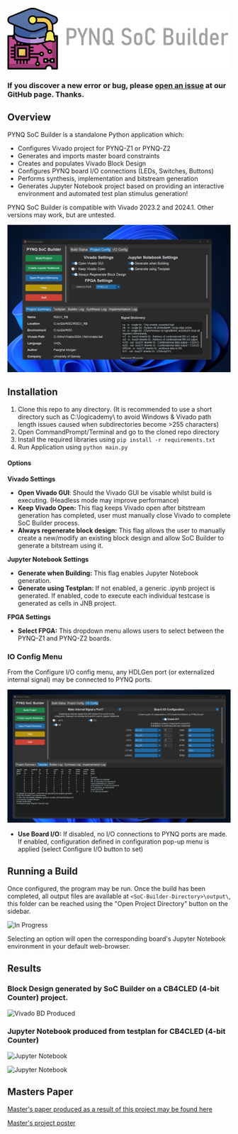 ![Logo](docs/images/pynq_title.png)

### If you discover a new error or bug, please [open an issue](https://github.com/Logicademy/PYNQ-SoC-Builder/issues/new) at our GitHub page. Thanks.

## Overview 

PYNQ SoC Builder is a standalone Python application which:

- Configures Vivado project for PYNQ-Z1 or PYNQ-Z2
- Generates and imports master board constraints
- Creates and populates Vivado Block Design
- Configures PYNQ board I/O connections (LEDs, Switches, Buttons)
- Performs synthesis, implementation and bitstream generation
- Generates Jupyter Notebook project based on providing an interactive environment and automated test plan stimulus generation!

PYNQ SoC Builder is compatible with Vivado 2023.2 and 2024.1. Other versions may work, but are untested.

![Main Menu GUI](docs/images/MainMenu.png)

## Installation

1. Clone this repo to any directory. (It is recommended to use a short directory such as C:\logicademy\ to avoid Windows & Vivado path length issues caused when subdirectories become >255 characters)
3. Open CommandPrompt/Terminal and go to the cloned repo directory
4. Install the required libraries using ```pip install -r requirements.txt```
5. Run Application using ```python main.py```

#### Options

**Vivado Settings**

- **Open Vivado GUI**: Should the Vivado GUI be visable whilst build is executing. (Headless mode may improve performance)
- **Keep Vivado Open:** This flag keeps Vivado open after bitstream generation has completed, user must manually close Vivado to complete SoC Builder process.
- **Always regenerate block design:** This flag allows the user to manually create a new/modify an existing block design and allow SoC Builder to generate a bitstream using it.

**Jupyter Notebook Settings**

- **Generate when Building:** This flag enables Jupyter Notebook generation.
- **Generate using Testplan:**  If not enabled, a generic .ipynb project is generated. If enabled, code to execute each individual testcase is generated as cells in JNB project.

**FPGA Settings**

- **Select FPGA:** This dropdown menu allows users to select between the PYNQ-Z1 and PYNQ-Z2 boards.

### IO Config Menu

From the Configure I/O config menu, any HDLGen port (or externalized internal signal) may be connected to PYNQ ports.

![IO Config GUI](docs/IO_Config_Menu.png)

- **Use Board I/O:** If disabled, no I/O connections to PYNQ ports are made. If enabled, configuration defined in configuration pop-up menu is applied (select Configure I/O button to set)

## Running a Build

Once configured, the program may be run. Once the build has been completed, all output files are available at ```<SoC-Builder-Directory>\output\```, this folder can be reached using the "Open Project Directory" button on the sidebar.

![In Progress](docs/build_status.png)


Selecting an option will open the corresponding board's Jupyter Notebook environment in your default web-browser.

## Results

### Block Design generated by SoC Builder on a CB4CLED (4-bit Counter) project.

![Vivado BD Produced](docs/vivado_bd.png)

### Jupyter Notebook produced from testplan for CB4CLED (4-bit Counter)

![Jupyter Notebook](docs/jupyter_notebook_1.png)

![Jupyter Notebook](docs/jupyter_notebook_2.png)

## Masters Paper

[Master's paper produced as a result of this project may be found here](docs/EE5115_ME_Luke_Canny_19339166.pdf)

[Master's project poster](docs/project_poster.png)


